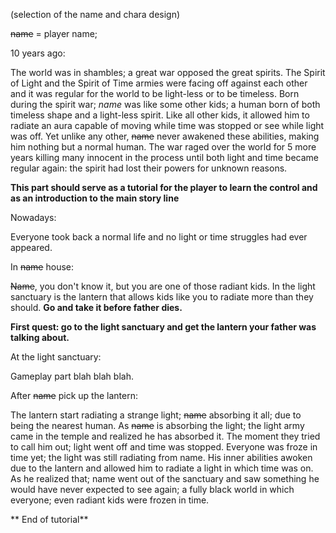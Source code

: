 (selection of the name and chara design)

~~name~~ = player name;

10 years ago:

The world was in shambles; a great war opposed the great spirits. The Spirit of Light and the Spirit of Time armies were facing off against each other and it was regular for the world to be light-less or to be timeless. Born during the spirit war; *name* was like some other kids; a human born of both timeless shape and a light-less spirit. Like all other kids, it allowed him to radiate an aura capable of moving while time was stopped or see while light was off. Yet unlike any other, ~~name~~ never awakened these abilities, making him nothing but a normal human. The war raged over the world for 5 more years killing many innocent in the process until both light and time became regular again: the spirit had lost their powers for unknown reasons.

**This part should serve as a tutorial for the player to learn the control and as an introduction to the main story line**

Nowadays:

Everyone took back a normal life and no light or time struggles had ever appeared.

In ~~name~~ house:

~~Name~~, you don't know it, but you are one of those radiant kids. In the light sanctuary is the lantern that allows kids like you to radiate more than they should. **Go and take it before father dies.**

**First quest: go to the light sanctuary and get the lantern your father was talking about.**

At the light sanctuary:

Gameplay part blah blah blah.

After ~~name~~ pick up the lantern:

The lantern start radiating a strange light; ~~name~~ absorbing it all; due to being the nearest human. As ~~name~~ is absorbing the light; the light army came in the temple and realized he has absorbed it. The moment they tried to call him out; light went off and time was stopped. Everyone was froze in time yet; the light was still radiating from name. His inner abilities awoken due to the lantern and allowed him to radiate a light in which time was on. As he realized that; name went out of the sanctuary and saw something he would have never expected to see again; a fully black world in which everyone; even radiant kids were frozen in time.

** End of tutorial**
